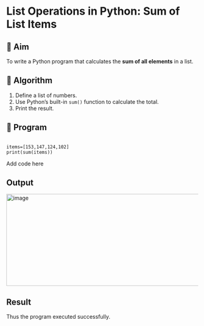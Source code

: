 # List Operations in Python: Sum of List Items

## 🎯 Aim
To write a Python program that calculates the **sum of all elements** in a list.

## 🧠 Algorithm
1. Define a list of numbers.
2. Use Python’s built-in `sum()` function to calculate the total.
3. Print the result.

## 🧾 Program
```

items=[153,147,124,102]
print(sum(items))

```
Add code here

## Output
<img width="1191" height="241" alt="image" src="https://github.com/user-attachments/assets/65024f17-6b0e-4f7c-838f-e44854093e97" />

## Result
Thus the program executed successfully.
